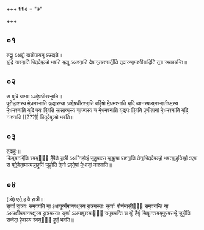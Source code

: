 +++
title = "७"

+++
## ०१ 
तद्वा᳘ ऽअदो᳘ व्व्रतोपायन᳘ ऽउद्यते॥  
य᳘दि᳘ नाश्ना᳘ति पितृदेव᳘त्यो भवति य᳘द्यु ऽअश्ना᳘ति देवान᳘त्यश्नाती᳘ति त᳘दारण्य᳘मश्नीयादि᳘ति त᳘त्र स्थापयन्ति॥  
## ०२
स य᳘दि ग्राम्या ऽओ᳘षधीरश्ना᳘ति॥  
पुरोडा᳘शस्य मे᳘धमश्नाति य᳘द्यारण्या ऽओ᳘षधीरश्ना᳘ति बर्हि᳘षो मे᳘धमश्नाति य᳘दि व्वानस्पत्य᳘मश्ना᳘तीध्म᳘स्य मे᳘धमश्नाति य᳘दि प᳘यः पि᳘बति सान्नाय्य᳘स्य चा᳘ज्यस्य च मे᳘धमश्नाति य᳘द्यपः पि᳘बति प्र᳘णीतानां मे᳘धमश्नाति य᳘दि᳘ नाश्नाति [[???]] पितृदेव᳘त्यो भवति॥  
## ०३
त᳘दाहुः॥  
किम᳘यनमि᳘ति स्वय᳘ᳫँ᳘ है᳘वैते रा᳘त्री ऽअग्निहोत्रं᳘ जुहुयात्स य᳘द्धुत्वा प्राश्ना᳘ति तेना᳘पितृदेवत्यो᳘ भवत्या᳘हुतिर्व्वा᳘ ऽएषा स य᳘दे᳘वैता᳘मात्मन्ना᳘हुतिं जुहो᳘ति ते᳘नो ऽएते᳘षां मे᳘धानां᳘ नाश्नाति॥  
## ०४
(त्ये) एते᳘ ह वै रा᳘त्री॥  
स᳘र्व्वा रा᳘त्रयः सम᳘वयंति या᳘ ऽआपूर्य्यमाणपक्ष᳘स्य रा᳘त्रयस्ताः स᳘र्व्वाः पौर्णमासी᳘ᳫँ᳘ सम᳘वयन्ति या᳘ ऽअपक्षीयमाणपक्ष᳘स्य रा᳘त्रयस्ताः स᳘र्व्वा ऽअमावा᳘स्याᳫँ᳭ सम᳘वयन्ति स यो᳘ हैवं᳘ व्विद्वा᳘न्त्स्वय᳘मुपवसथे᳘ जुहो᳘ति सर्व्वदा᳘ है᳘वास्य स्वय᳘ᳫँ᳘ हुतं᳘ भवति॥  
